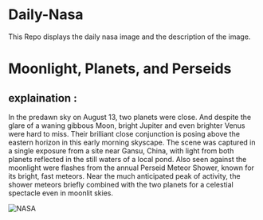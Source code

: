 # Daily-Nasa

This Repo displays the daily nasa image and the description of the image.

<!--NASA-->
# Moonlight, Planets, and Perseids
## explaination :

In the predawn sky on August 13, two planets were close. And despite the glare of a waning gibbous Moon, bright Jupiter and even brighter Venus were hard to miss. Their brilliant close conjunction is posing above the eastern horizon in this early morning skyscape. The scene was captured in a single exposure from a site near Gansu, China, with light from both planets reflected in the still waters of a local pond. Also seen against the moonlight were flashes from the annual Perseid Meteor Shower, known for its bright, fast meteors. Near the much anticipated peak of activity, the shower meteors briefly combined with the two planets for a celestial spectacle even in moonlit skies.

![NASA](https://apod.nasa.gov/apod/image/2508/IMG_20250813_202125v1.jpg)
<!--/NASA-->